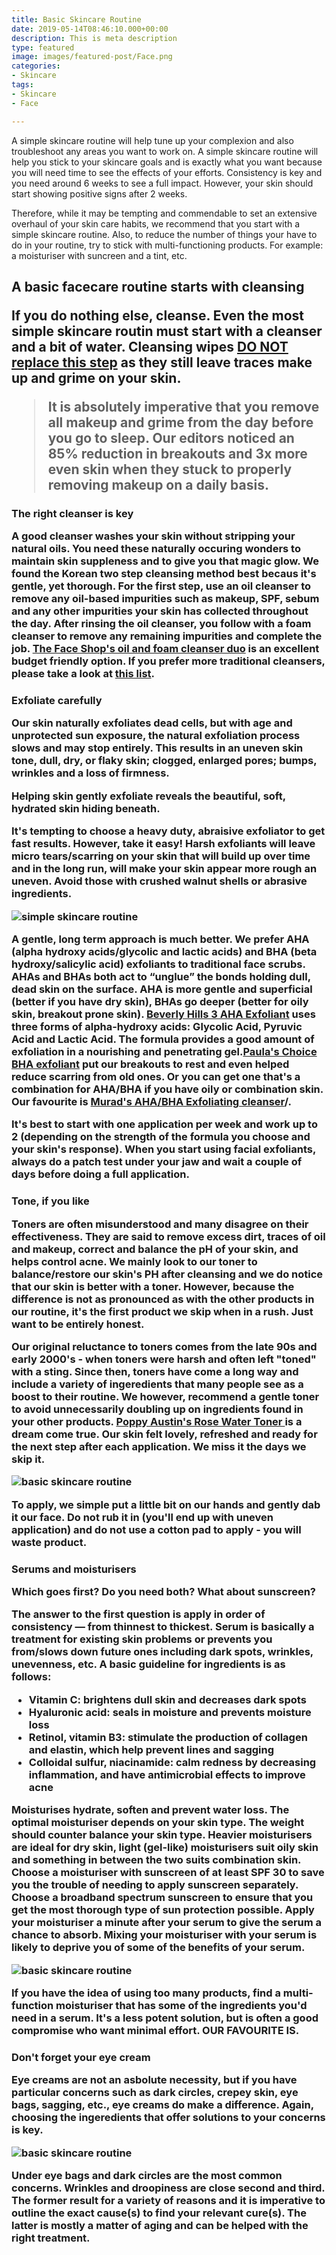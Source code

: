 ```yaml
---
title: Basic Skincare Routine
date: 2019-05-14T08:46:10.000+00:00
description: This is meta description
type: featured
image: images/featured-post/Face.png
categories:
- Skincare
tags:
- Skincare
- Face

---
```

A simple skincare routine will help tune up your complexion and also troubleshoot any areas you want to work on. A simple skincare routine will help you stick to your skincare goals and is exactly what you want because you will need time to see the effects of your efforts. Consistency is key and you need around 6 weeks to see a full impact. However, your skin should start showing positive signs after 2 weeks.

Therefore, while it may be tempting and commendable to set an extensive overhaul of your skin care habits, we recommend that you start with a simple skincare routine. Also, to reduce the number of things your have to do in your routine, try to stick with multi-functioning products. For example: a moisturiser with suncreen and a tint, etc.

<h2>A basic facecare routine starts with cleansing

If you do nothing else, cleanse. Even the most simple skincare routin must start with a cleanser and a bit of water. Cleansing wipes <a href="https://www.glamour.com/story/are-makeup-wipes-bad-for-your-skin">DO NOT replace this step</a> as they still leave traces make up and grime on your skin.

> It is absolutely imperative that you remove all makeup and grime from the day before you go to sleep. Our editors noticed an 85% reduction in breakouts and 3x more even skin when they stuck to properly removing makeup on a daily basis.

<h3>The right cleanser is key

A good cleanser washes your skin without stripping your natural oils. You need these naturally occuring wonders to maintain skin suppleness and to give you that magic glow. We found the Korean two step cleansing method best becaus it's gentle, yet thorough. For the first step, use an oil cleanser to remove any oil-based impurities such as makeup, SPF, sebum and any other impurities your skin has collected throughout the day. After rinsing the oil cleanser, you follow with a foam cleanser to remove any remaining impurities and complete the job. <a href="https://amzn.to/2CzJzEw">The Face Shop's oil and foam cleanser duo</a> is an excellent budget friendly option. If you prefer more traditional cleansers, please take a look at <a href="http://bit.ly/2NAJ970">this list</a>.

<h3>Exfoliate carefully

Our skin naturally exfoliates dead cells, but with age and unprotected sun exposure, the natural exfoliation process slows and may stop entirely. This results in an uneven skin tone, dull, dry, or flaky skin; clogged, enlarged pores; bumps, wrinkles and a loss of firmness.

Helping skin gently exfoliate reveals the beautiful, soft, hydrated skin hiding beneath.

It's tempting to choose a heavy duty, abraisive exfoliator to get fast results. However, take it easy! Harsh exfoliants will leave micro tears/scarring on your skin that will build up over time and in the long run, will make your skin appear more rough an uneven. Avoid those with crushed walnut shells or abrasive ingredients.

<div class="imgbox">
<img class="full-width" src='/images/featured-post/noscrub.png' alt="simple skincare routine">
</div>

A gentle, long term approach is much better. We prefer AHA (alpha hydroxy acids/glycolic and lactic acids) and BHA (beta hydroxy/salicylic acid) exfoliants to traditional face scrubs. AHAs and BHAs both act to “unglue” the bonds holding dull, dead skin on the surface. AHA is more gentle and superficial (better if you have dry skin), BHAs go deeper (better for oily skin, breakout prone skin). <a href="https://amzn.to/2Q9t6ic">Beverly Hills 3 AHA Exfoliant</a> uses three forms of alpha-hydroxy acids: Glycolic Acid, Pyruvic Acid and Lactic Acid. The formula provides a good amount of exfoliation in a nourishing and penetrating gel.<a href="https://amzn.to/2QbMQBW">Paula's Choice BHA exfoliant</a> put our breakouts to rest and even helped reduce scarring from old ones. Or you can get one that's a combination for AHA/BHA if you have oily or combination skin. Our favourite is <a href="https://amzn.to/2CDzW7K">Murad's AHA/BHA Exfoliating cleanser</a>/.

It's best to start with one application per week and work up to 2 (depending on the strength of the formula you choose and your skin's response). When you start using facial exfoliants, always do a patch test under your jaw and wait a couple of days before doing a full application.

<h3>Tone, if you like

Toners are often misunderstood and many disagree on their effectiveness. They are said to remove excess dirt, traces of oil and makeup, correct and balance the pH of your skin, and helps control acne. We mainly look to our toner to balance/restore our skin's PH after cleansing and we do notice that our skin is better with a toner. However, because the difference is not as pronounced as with the other products in our routine, it's the first product we skip when in a rush. Just want to be entirely honest.

Our original reluctance to toners comes from the late 90s and early 2000's - when toners were harsh and often left "toned" with a sting. Since then, toners have come a long way and include a variety of ingeredients that many people see as a boost to their routine. We however, recommend a gentle toner to avoid unnecessarily doubling up on ingredients found in your other products. <a href="https://amzn.to/2NISGZT">Poppy Austin's Rose Water Toner </a> is a dream come true. Our skin felt lovely, refreshed and ready for the next step after each application. We miss it the days we skip it.

<div class="imgbox">
<img class="full-width" src='/images/featured-post/gentle-toner.png' alt="basic skincare routine">
</div>

To apply, we simple put a little bit on our hands and gently dab it our face. Do not rub it in (you'll end up with uneven application) and do not use a cotton pad to apply - you will waste product.

<h3> Serums and moisturisers

Which goes first? Do you need both? What about sunscreen?

The answer to the first question is apply in order of consistency — from thinnest to thickest. Serum is basically a treatment for existing skin problems or prevents you from/slows down future ones including dark spots, wrinkles, unevenness, etc. A basic guideline for ingredients is as follows:

* Vitamin C: brightens dull skin and decreases dark spots
* Hyaluronic acid: seals in moisture and prevents moisture loss
* Retinol, vitamin B3: stimulate the production of collagen and elastin, which help prevent lines and sagging
* Colloidal sulfur, niacinamide: calm redness by decreasing inflammation, and have antimicrobial effects to improve acne

Moisturises hydrate, soften and prevent water loss. The optimal moisturiser depends on your skin type. The weight should counter balance your skin type. Heavier moisturisers are ideal for dry skin, light (gel-like) moisturisers suit oily skin and something in between the two suits combination skin. Choose a moisturiser with sunscreen of at least SPF 30 to save you the trouble of needing to apply sunscreen separately. Choose a broadband spectrum sunscreen to ensure that you get the most thorough type of sun protection possible. Apply your moisturiser a minute after your serum to give the serum a chance to absorb. Mixing your moisturiser with your serum is likely to deprive you of some of the benefits of your serum.

<div class="imgbox">
<img class="full-width" src='/images/featured-post/serums-cremes.png' alt="basic skincare routine">
</div>

If you have the idea of using too many products, find a multi-function moisturiser that has some of the ingredients you'd need in a serum. It's a less potent solution, but is often a good compromise who want minimal effort. OUR FAVOURITE IS.

<h3> Don't forget your eye cream

Eye creams are not an asbolute necessity, but if you have particular concerns such as dark circles, crepey skin, eye bags, sagging, etc., eye creams do make a difference. Again, choosing the ingeredients that offer solutions to your concerns is key.

<div class="imgbox">
<img class="full-width" src='/images/featured-post/eye-creme.png' alt="basic skincare routine">
</div>

Under eye bags and dark circles are the most common concerns. Wrinkles and droopiness are close second and third. The former result for a variety of reasons and it is imperative to outline the exact cause(s) to find your relevant cure(s). The latter is mostly a matter of aging and can be helped with the right treatment.